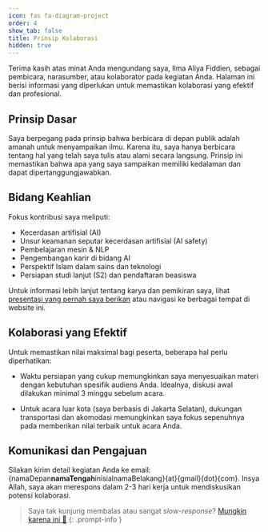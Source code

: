 ```yaml
---
icon: fas fa-diagram-project
order: 4
show_tab: false
title: Prinsip Kolaborasi
hidden: true
---
```


Terima kasih atas minat Anda mengundang saya, Ilma Aliya Fiddien, sebagai pembicara, narasumber, atau kolaborator pada kegiatan Anda. Halaman ini berisi informasi yang diperlukan untuk memastikan kolaborasi yang efektif dan profesional.

## Prinsip Dasar

Saya berpegang pada prinsip bahwa berbicara di depan publik adalah amanah untuk menyampaikan ilmu. Karena itu, saya hanya berbicara tentang hal yang telah saya tulis atau alami secara langsung. Prinsip ini memastikan bahwa apa yang saya sampaikan memiliki kedalaman dan dapat dipertanggungjawabkan.

## Bidang Keahlian

Fokus kontribusi saya meliputi:
- Kecerdasan artifisial (AI)
- Unsur keamanan seputar kecerdasan artifisial (AI safety)
- Pembelajaran mesin & NLP
- Pengembangan karir di bidang AI
- Perspektif Islam dalam sains dan teknologi
- Persiapan studi lanjut (S2) dan pendaftaran beasiswa

Untuk informasi lebih lanjut tentang karya dan pemikiran saya, lihat [presentasi yang pernah saya berikan](https://fiddien.com/slides/) atau navigasi ke berbagai tempat di website ini.

## Kolaborasi yang Efektif

Untuk memastikan nilai maksimal bagi peserta, beberapa hal perlu diperhatikan:

- Waktu persiapan yang cukup memungkinkan saya menyesuaikan materi dengan kebutuhan spesifik audiens Anda. Idealnya, diskusi awal dilakukan minimal 3 minggu sebelum acara.

- Untuk acara luar kota (saya berbasis di Jakarta Selatan), dukungan transportasi dan akomodasi memungkinkan saya fokus sepenuhnya pada memberikan nilai terbaik untuk acara Anda.

## Komunikasi dan Pengajuan

Silakan kirim detail kegiatan Anda ke email: {namaDepan**namaTengah**inisialnamaBelakang}{at}{gmail}{dot}{com}. Insya Allah, saya akan merespons dalam 2-3 hari kerja untuk mendiskusikan potensi kolaborasi.

> Saya tak kunjung membalas atau sangat *slow-response*? [Mungkin karena ini 🙏](/hi)
{: .prompt-info }
